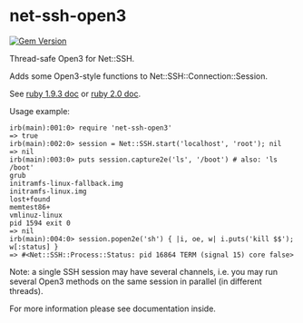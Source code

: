 net-ssh-open3
=============

[![Gem Version](https://badge.fury.io/rb/net-ssh-open3.png)](http://badge.fury.io/rb/net-ssh-open3)

Thread-safe Open3 for Net::SSH.

Adds some Open3-style functions to Net::SSH::Connection::Session.

See [ruby 1.9.3 doc](http://www.ruby-doc.org/stdlib-1.9.3/libdoc/open3/rdoc/Open3.html)
or [ruby 2.0 doc](http://www.ruby-doc.org/stdlib-2.0/libdoc/open3/rdoc/Open3.html).

Usage example:

    irb(main):001:0> require 'net-ssh-open3'
    => true
    irb(main):002:0> session = Net::SSH.start('localhost', 'root'); nil
    => nil
    irb(main):003:0> puts session.capture2e('ls', '/boot') # also: 'ls /boot'
    grub
    initramfs-linux-fallback.img
    initramfs-linux.img
    lost+found
    memtest86+
    vmlinuz-linux
    pid 1594 exit 0
    => nil
    irb(main):004:0> session.popen2e('sh') { |i, oe, w| i.puts('kill $$'); w[:status] }
    => #<Net::SSH::Process::Status: pid 16864 TERM (signal 15) core false>

Note: a single SSH session may have several channels, i.e. you may run several Open3 methods on the same session in parallel (in different threads).

For more information please see documentation inside.
